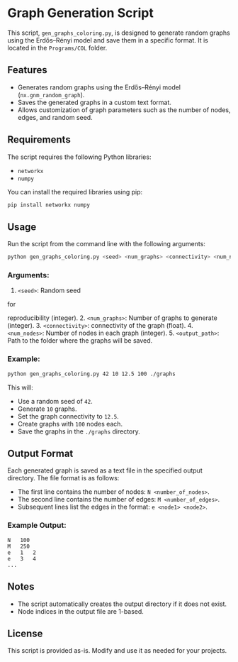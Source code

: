 # Graph Generation Script

This script, `gen_graphs_coloring.py`, is designed to generate random graphs using the Erdős–Rényi model and save them in a specific format. It is located in the `Programs/COL` folder.

## Features

- Generates random graphs using the Erdős–Rényi model (`nx.gnm_random_graph`).
- Saves the generated graphs in a custom text format.
- Allows customization of graph parameters such as the number of nodes, edges, and random seed.

## Requirements

The script requires the following Python libraries:
- `networkx`
- `numpy`

You can install the required libraries using pip:
```bash
pip install networkx numpy
```

## Usage

Run the script from the command line with the following arguments:

```bash
python gen_graphs_coloring.py <seed> <num_graphs> <connectivity> <num_nodes> <output_path>
```

### Arguments:
1. `<seed>`: Random seed

 for

 reproducibility (integer).
2. `<num_graphs>`: Number of graphs to generate (integer).
3. `<connectivity>`: connectivity of the graph (float).
4. `<num_nodes>`: Number of nodes in each graph (integer).
5. `<output_path>`: Path to the folder where the graphs will be saved.

### Example:
```bash
python gen_graphs_coloring.py 42 10 12.5 100 ./graphs
```

This will:
- Use a random seed of `42`.
- Generate `10` graphs.
- Set the graph connectivity to `12.5`.
- Create graphs with `100` nodes each.
- Save the graphs in the `./graphs` directory.

## Output Format

Each generated graph is saved as a text file in the specified output directory. The file format is as follows:
- The first line contains the number of nodes: `N <number_of_nodes>`.
- The second line contains the number of edges: `M <number_of_edges>`.
- Subsequent lines list the edges in the format: `e <node1> <node2>`.

### Example Output:
```
N   100
M   250
e   1   2
e   3   4
...
```

## Notes

- The script automatically creates the output directory if it does not exist.
- Node indices in the output file are 1-based.

## License

This script is provided as-is. Modify and use it as needed for your projects.